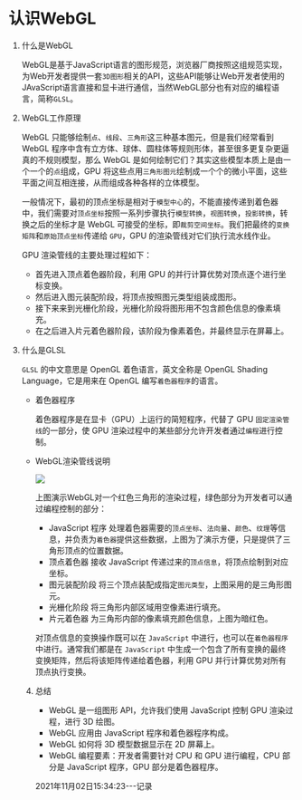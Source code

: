 # 认识WebGL

1. 什么是WebGL

   WebGL是基于JavaScript语言的图形规范，浏览器厂商按照这组规范实现，为Web开发者提供一套`3D图形`相关的API，这些API能够让Web开发者使用的JAvaScript语言直接和显卡进行通信，当然WebGL部分也有对应的编程语言，简称`GLSL`。

2. WebGL工作原理

   WebGL 只能够绘制`点`、`线段`、`三角形`这三种基本图元，但是我们经常看到 WebGL 程序中含有立方体、球体、圆柱体等规则形体，甚至很多更复杂更逼真的不规则模型，那么 WebGL 是如何绘制它们？其实这些模型本质上是由一个一个的`点`组成，GPU 将这些点用`三角形图元`绘制成一个个的微小平面，这些平面之间互相连接，从而组成各种各样的立体模型。

   一般情况下，最初的顶点坐标是相对于`模型中心`的，不能直接传递到着色器中，我们需要对`顶点坐标`按照一系列步骤执行`模型转换`，`视图转换`，`投影转换`，转换之后的坐标才是 WebGL 可接受的坐标，即`裁剪空间坐标`。我们把最终的`变换矩阵`和`原始顶点坐标`传递给 `GPU`，GPU 的渲染管线对它们执行流水线作业。

   GPU 渲染管线的主要处理过程如下： 

   - 首先进入顶点着色器阶段，利用 GPU 的并行计算优势对顶点逐个进行坐标变换。
   - 然后进入图元装配阶段，将顶点按照图元类型组装成图形。
   - 接下来来到光栅化阶段，光栅化阶段将图形用不包含颜色信息的像素填充。
   - 在之后进入片元着色器阶段，该阶段为像素着色，并最终显示在屏幕上。

3. 什么是GLSL

   `GLSL` 的中文意思是 OpenGL 着色语言，英文全称是 OpenGL Shading Language，它是用来在 OpenGL 编写`着色器程序`的语言。

   - 着色器程序

     着色器程序是在显卡（GPU）上运行的简短程序，代替了 GPU `固定渲染管线`的一部分，使 GPU 渲染过程中的某些部分允许开发者通过`编程`进行控制。

   - WebGL渲染管线说明

     ![](https://p1-jj.byteimg.com/tos-cn-i-t2oaga2asx/gold-user-assets/2018/9/5/165a8dc3be028ca3~tplv-t2oaga2asx-watermark.awebp)

     上图演示WebGL对一个红色三角形的渲染过程，绿色部分为开发者可以通过编程控制的部分：

     - JavaScript 程序
       处理着色器需要的`顶点坐标`、`法向量`、`颜色`、`纹理`等信息，并负责为`着色器`提供这些数据，上图为了演示方便，只是提供了三角形顶点的位置数据。
     - 顶点着色器
       接收 JavaScript 传递过来的`顶点信息`，将顶点绘制到对应坐标。
     - 图元装配阶段
       将三个顶点装配成指定`图元类型`，上图采用的是三角形图元。
     - 光栅化阶段 将三角形内部区域用空像素进行填充。
     - 片元着色器 为三角形内部的像素填充颜色信息，上图为暗红色。

      对顶点信息的变换操作既可以在 `JavaScript` 中进行，也可以在`着色器程序`中进行。通常我们都是在 `JavaScript` 中生成一个包含了所有变换的最终变换矩阵，然后将该矩阵传递给着色器，利用 GPU 并行计算优势对所有顶点执行变换。

   4. 总结

      - WebGL 是一组图形 API，允许我们使用 JavaScript 控制 GPU 渲染过程，进行 3D 绘图。
      - WebGL 应用由 JavaScript 程序和着色器程序构成。
      - WebGL 如何将 3D 模型数据显示在 2D 屏幕上。
      - WebGL 编程要素：开发者需要针对 CPU 和 GPU 进行编程，CPU 部分是 JavaScript 程序，GPU 部分是着色器程序。

      2021年11月02日15:34:23---记录

​     
